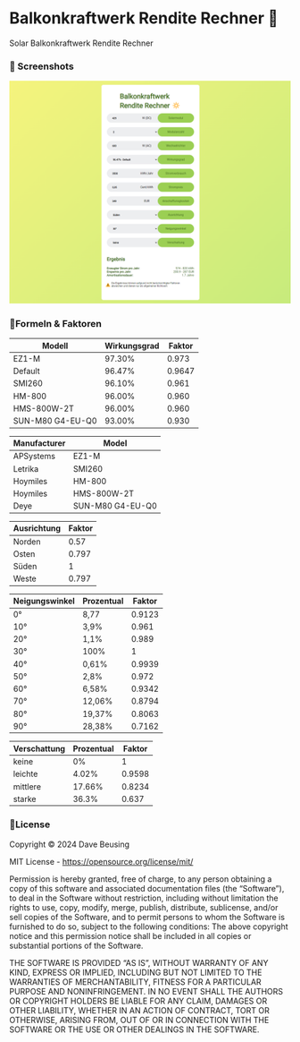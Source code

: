 # Balkonkraftwerk Rendite Rechner 🔆
Solar Balkonkraftwerk Rendite Rechner

### 🔸 Screenshots
![BalkonkraftwerkRenditeRechner](https://raw.githubusercontent.com/DaveBeusing/BalkonkraftwerkRenditeRechner/master/assets/img/bkw.png)


### 🔸Formeln & Faktoren

Modell           | Wirkungsgrad | Faktor
-----------------|--------------|-------
EZ1-M            | 97.30%       | 0.973
Default          | 96.47%       | 0.9647
SMI260           | 96.10%       | 0.961
HM-800           | 96.00%       | 0.960
HMS-800W-2T      | 96.00%       | 0.960
SUN-M80 G4-EU-Q0 | 93.00%       | 0.930

Manufacturer | Model 
-------------|-------
APSystems    | EZ1-M
Letrika      | SMI260
Hoymiles     | HM-800
Hoymiles     | HMS-800W-2T
Deye         | SUN-M80 G4-EU-Q0

Ausrichtung | Faktor
------------|-------
Norden      | 0.57
Osten       | 0.797
Süden       | 1
Weste       | 0.797

Neigungswinkel | Prozentual | Faktor
---------------|------------|---------
0°             | 8,77       | 0.9123
10°            | 3,9%       | 0.961
20°            | 1,1%       | 0.989
30°            | 100%       | 1
40°            | 0,61%      | 0.9939
50°            | 2,8%       | 0.972
60°            | 6,58%      | 0.9342
70°            | 12,06%     | 0.8794
80°            | 19,37%     | 0.8063
90°            | 28,38%     | 0.7162

Verschattung | Prozentual | Faktor
-------------|------------|-------
keine        | 0%         | 1
leichte      | 4.02%      | 0.9598
mittlere     | 17.66%     | 0.8234
starke       | 36.3%      | 0.637

### 🔸License
Copyright ©️ 2024 Dave Beusing

MIT License - https://opensource.org/license/mit/

Permission is hereby granted, free of charge, to any person obtaining a copy
of this software and associated documentation files (the “Software”), to deal
in the Software without restriction, including without limitation the rights
to use, copy, modify, merge, publish, distribute, sublicense, and/or sell
copies of the Software, and to permit persons to whom the Software is furnished 
to do so, subject to the following conditions:
The above copyright notice and this permission notice shall be included in all 
copies or substantial portions of the Software.

THE SOFTWARE IS PROVIDED “AS IS”, WITHOUT WARRANTY OF ANY KIND, EXPRESS OR IMPLIED,
INCLUDING BUT NOT LIMITED TO THE WARRANTIES OF MERCHANTABILITY, FITNESS FOR A 
PARTICULAR PURPOSE AND NONINFRINGEMENT. IN NO EVENT SHALL THE AUTHORS OR COPYRIGHT 
HOLDERS BE LIABLE FOR ANY CLAIM, DAMAGES OR OTHER LIABILITY, WHETHER IN AN ACTION 
OF CONTRACT, TORT OR OTHERWISE, ARISING FROM, OUT OF OR IN CONNECTION WITH THE 
SOFTWARE OR THE USE OR OTHER DEALINGS IN THE SOFTWARE.
